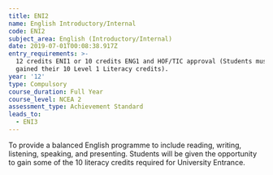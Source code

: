 ```yaml
---
title: ENI2
name: English Introductory/Internal
code: ENI2
subject_area: English (Introductory/Internal)
date: 2019-07-01T00:08:38.917Z
entry_requirements: >-
  12 credits ENI1 or 10 credits ENG1 and HOF/TIC approval (Students must have
  gained their 10 Level 1 Literacy credits).
year: '12'
type: Compulsory
course_duration: Full Year
course_level: NCEA 2
assessment_type: Achievement Standard
leads_to:
  - ENI3
---
```

To provide a balanced English programme to include reading, writing, listening, speaking, and presenting. Students will be given the opportunity to gain some of the 10 literacy credits required for University Entrance.
